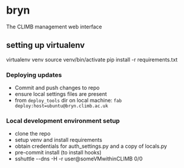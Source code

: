 # bryn
The CLIMB management web interface

## setting up virtualenv

virtualenv venv
source venv/bin/activate
pip install -r requirements.txt

### Deploying updates

* Commit and push changes to repo
* ensure local settings files are present
* from `deploy_tools` dir on local machine: `fab deploy:host=ubuntu@bryn.climb.ac.uk`

### Local development environment setup

* clone the repo
* setup venv and install requirements
* obtain credentials for auth_settings.py and a copy of locals.py
* pre-commit install (to install hooks)
* sshuttle --dns -H -r user@someVMwithinCLIMB 0/0